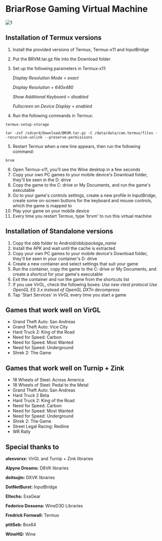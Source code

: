 # BriarRose Gaming Virtual Machine
![1](https://github.com/yuraPIMENOV/BRVM/assets/44730743/99e5da16-9d12-4d04-9473-4d3393e98482)

## Installation of Termux versions
1. Install the provided versions of Termux, Termux-x11 and InputBridge
2. Put the BRVM.tar.gz file into the Download folder
3. Set up the following parameters in Termux-x11:

   *Display Resolution Mode = exact*
   
   *Display Resolution = 640x480*
   
   *Show Additional Keyboard = disabled*
   
   *Fullscreen on Device Display = enabled*
   
5. Run the following commands in Termux:
```
termux-setup-storage
```
```
tar -zxf /sdcard/Download/BRVM.tar.gz -C /data/data/com.termux/files --recursive-unlink --preserve-permissions
```
5. Restart Termux when a new line appears, then run the following command:
```
brvm
```
6. Open Termux-x11, you'll see the Wine desktop in a few seconds
7. Copy your own PC games to your mobile device's Download folder, they'll be seen in the D: drive
8. Copy the game to the C: drive or My Documents, and run the game's executable
9. Go to your game's controls settings, create a new profile in InputBridge, create some on-screen buttons for the keyboard and mouse controls, which the game is mapped to
10. Play your game on your mobile device
11. Every time you restart Termux, type 'brvm' to run this virtual machine



## Installation of Standalone versions
1. Copy the obb folder to Android/obb/*package_name*
2. Install the APK and wait until the cache is extracted
3. Copy your own PC games to your mobile device's Download folder, they'll be seen in your container's D: drive
4. Create a new container and select settings that suit your game
5. Run the container, copy the game to the C: drive or My Documents, and create a shortcut for your game's executable
6. Exit the container and run the game from the shortcuts list
7. If you use VirGL, check the following boxes:
   *Use new vtest protocol*
   *Use OpenGL ES 3.x instead of OpenGL*
   *DXTn decompress*
8. Tap 'Start Services' in VirGL every time you start a game



## Games that work well on VirGL
- Grand Theft Auto: San Andreas
- Grand Theft Auto: Vice City
- Hard Truck 2: King of the Road
- Need for Speed: Carbon
- Need for Speed: Most Wanted
- Need for Speed: Underground
- Shrek 2: The Game

## Games that work well on Turnip + Zink
- 18 Wheels of Steel: Across America
- 18 Wheels of Steel: Pedal to the Metal
- Grand Theft Auto: San Andreas
- Hard Truck 2 Beta
- Hard Truck 2: King of the Road
- Need for Speed: Carbon
- Need for Speed: Most Wanted
- Need for Speed: Underground
- Shrek 2: The Game
- Street Legal Racing: Redline
- WR Rally


## Special thanks to

**alexvorxx:** VirGL and Turnip + Zink libraries

**Alpyne Dreams:** D8VK libraries

**doitsujin:** DXVK libraries

**DotNetBurst:** InputBridge

**Eltechs:** ExaGear

**Federico Dossena:** WineD3D Libraries

**Fredrick Fornwall:** Termux

**ptitSeb:** Box64

**WineHQ:** Wine

